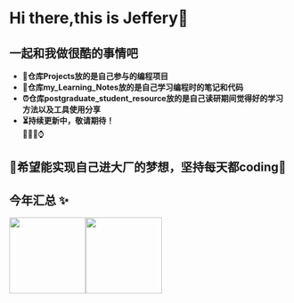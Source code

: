 # Hi there,this is Jeffery👋
## 一起和我做很酷的事情吧
- **🎸仓库Projects放的是自己参与的编程项目** 
- **🎤仓库my_Learning_Notes放的是自己学习编程时的笔记和代码**
- **⏰仓库postgraduate_student_resource放的是自己读研期间觉得好的学习方法以及工具使用分享**
- **⏳持续更新中，敬请期待！**   
🎃😀😁⌚  
## 💛希望能实现自己进大厂的梦想，坚持每天都coding💛

## 今年汇总 ✨

<img align="" height="137px" src="https://github-readme-stats.vercel.app/api?username=kokowhen&hide_title=true&hide_border=true&show_icons=true&include_all_commits=true&line_height=200bg_color=0,EC6C6C,FFD479,FFFC79,73FA79&theme=graywhite&locale=cn" /><img align="" height="137px" src="https://github-readme-stats.vercel.app/api/top-langs/?username=kokowhen&hide_title=true&hide_border=true&layout=compact&bg_color=0,73FA79,73FDFF,D783FF&theme=graywhite&locale=cn" />
